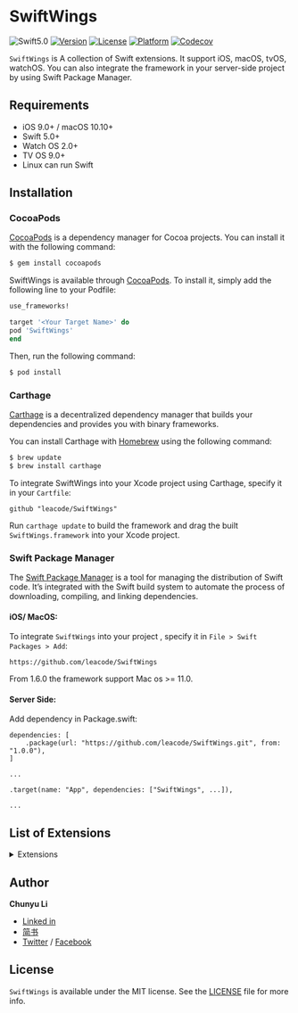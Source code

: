 # SwiftWings

![Swift5.0](https://img.shields.io/badge/swift-5.0-blue.svg)
[![Version](https://img.shields.io/cocoapods/v/SwiftWings.svg?style=flat)](https://cocoapods.org/pods/SwiftWings)
[![License](https://img.shields.io/cocoapods/l/SwiftWings.svg?style=flat)](https://github.com/leacode/SwiftWings/blob/master/LICENSE)
[![Platform](https://img.shields.io/cocoapods/p/SwiftWings.svg?style=flat)](https://cocoapods.org/pods/SwiftWings)
[![Codecov](https://codecov.io/gh/leacode/SwiftWings/branch/master/graph/badge.svg)](https://codecov.io/gh/leacode/SwiftWings)


`SwiftWings` is A collection of Swift extensions. It support iOS, macOS, tvOS, watchOS. You can also integrate the framework in your server-side project by using Swift Package Manager.

## Requirements

- iOS 9.0+ / macOS 10.10+ 
- Swift 5.0+
- Watch OS 2.0+
- TV OS 9.0+
- Linux can run Swift

## Installation

### CocoaPods

[CocoaPods](https://cocoapods.org) is a dependency manager for Cocoa projects. You can install it with the following command:

```bash
$ gem install cocoapods
```

SwiftWings is available through [CocoaPods](https://cocoapods.org). To install
it, simply add the following line to your Podfile:

```ruby
use_frameworks!

target '<Your Target Name>' do
pod 'SwiftWings'
end
```

Then, run the following command:

```bash
$ pod install
```

### Carthage

[Carthage](https://github.com/Carthage/Carthage) is a decentralized dependency manager that builds your dependencies and provides you with binary frameworks.

You can install Carthage with [Homebrew](https://brew.sh/) using the following command:

```bash
$ brew update
$ brew install carthage
```

To integrate SwiftWings into your Xcode project using Carthage, specify it in your `Cartfile`:

```ogdl
github "leacode/SwiftWings"
```

Run `carthage update` to build the framework and drag the built `SwiftWings.framework` into your Xcode project.

### Swift Package Manager

The [Swift Package Manager](https://swift.org/package-manager/) is a tool for managing the distribution of Swift code. It’s integrated with the Swift build system to automate the process of downloading, compiling, and linking dependencies.

#### iOS/ MacOS:

To integrate `SwiftWings` into your project , specify it in `File > Swift Packages > Add`:

```
https://github.com/leacode/SwiftWings
```

From 1.6.0 the framework support Mac os  >= 11.0.


#### Server Side:

Add dependency in Package.swift:

```
dependencies: [
    .package(url: "https://github.com/leacode/SwiftWings.git", from: "1.0.0"),
]

...

.target(name: "App", dependencies: ["SwiftWings", ...]),

...

```

## List of Extensions

<details>
<summary>Extensions</summary>
</br>
<ul>
<li><a href="https://github.com/leacode/SwiftWings/wiki/Array-Subscript"><code>Array+Subscript</code></a></li>

<li><a href="https://github.com/leacode/SwiftWings/blob/master/Sources/Extensions/Foundation/Array/Array%2BData.swift"><code>Array+Data</code></a></li>

<li><a href="https://github.com/leacode/SwiftWings/blob/master/Sources/Extensions/Foundation/Codable/Codable%2BJSON.swift"><code>Codable+JSON</code></a></li>

<li><a href="https://github.com/leacode/SwiftWings/blob/master/Sources/Extensions/Foundation/Data/Data%2BExtensions.swift"><code>Data+Extensions</code></a></li>

<li><a href="https://github.com/leacode/SwiftWings/blob/master/Sources/Extensions/Foundation/Data/Data%2BPrettyJSON.swift"><code>Data+PrettyJSON</code></a></li>

<li><a href="https://github.com/leacode/SwiftWings/blob/master/Sources/Extensions/Foundation/Data/Data%2BMimeType.swift"><code>Data+MimeType</code></a></li>

<li><a href="https://github.com/leacode/SwiftWings/blob/master/Sources/Extensions/Foundation/Date/Date%2BExtensions.swift"><code>Date+Extensions</code></a></li>

<li><a href="https://github.com/leacode/SwiftWings/blob/master/Sources/Extensions/Foundation/Int/Int%2BExtensions.swift"><code>Int+Extensions</code></a></li>

<li><a href="https://github.com/leacode/SwiftWings/blob/master/Sources/Extensions/Foundation/Mirror/Mirror%2BReflection.swift"><code>Mirror+Reflection</code></a></li>

<li><a href="https://github.com/leacode/SwiftWings/blob/master/Sources/Extensions/Foundation/NSObject/NSObject%2BName.swift"><code>NSObject+Name</code></a></li>

<li><a href="https://github.com/leacode/SwiftWings/blob/master/Sources/Extensions/Foundation/Optional/Optional%2BTransform.swift"><code>Optional+Transform</code></a></li>

<li><a href="https://github.com/leacode/SwiftWings/blob/master/Sources/Extensions/Foundation/String/String%2BMD5.swift"><code>String+MD5</code></a></li>

<li><a href="https://github.com/leacode/SwiftWings/blob/master/Sources/Extensions/Foundation/String/String%2BModify.swift"><code>String+Modify</code></a></li>

<li><a href="https://github.com/leacode/SwiftWings/blob/master/Sources/Extensions/Foundation/String/String%2BSubscript.swift"><code>String+Subscript</code></a></li>

<li><a href="https://github.com/leacode/SwiftWings/blob/master/Sources/Extensions/Foundation/String/String%2BValidation.swift"><code>String+Validation</code></a></li>

</ul>
</details>

## Author

**Chunyu Li**

- [Linked in](http://www.linkedin.com/in/春毓-李-96920b92/)
- [简书](https://www.jianshu.com/u/1c5cb3408b0f)
- [Twitter](https://twitter.com/leacode) / [Facebook](https://www.facebook.com/leacode.lea)

## License

`SwiftWings` is available under the MIT license. See the [LICENSE](https://github.com/leacode/SwiftWings/blob/master/LICENSE) file for more info.

